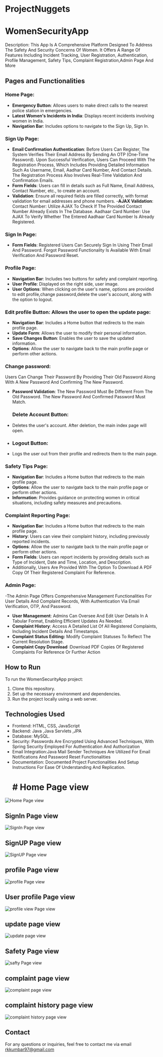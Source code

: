 
# ProjectNuggets
# WomenSecurityApp
 Description:
This App Is A Comprehensive Platform Designed To Address The Safety And Security Concerns Of Women. It Offers A Range Of Features Including Incident Tracking, User Registration, Authentication, Profile Management, Safety Tips, Complaint Registration,Admin Page And More


## Pages and Functionalities

### Home Page:
- **Emergency Button**: Allows users to make direct calls to the nearest police station in emergencies.
- **Latest Women's Incidents in India**: Displays recent incidents involving women in India.
- **Navigation Bar**: Includes options to navigate to the Sign Up, Sign In.

### Sign Up Page:
- **Email Confirmation Authentication**:
Before Users Can Register, The System Verifies Their Email Address By Sending An OTP (One-Time Password). Upon Successful Verification, Users Can Proceed With The Registration Process, Which Includes Providing Detailed Information Such As Username, Email, Aadhar Card Number, And Contact Details. The Registration Process Also Involves Real-Time Validation And Confirmation Emails.
- **Form Fields**: Users can fill in details such as Full Name, Email Address, Contact Number, etc., to create an account.
- **Validation**: Ensure all required fields are filled correctly, with format validation for email addresses and phone numbers.
  -**AJAX Validation**:
Contact Number: Utilize AJAX To Check If The Provided Contact Number Already Exists In The Database.
Aadhaar Card Number: Use AJAX To Verify Whether The Entered Aadhaar Card Number Is Already Registered.

### Sign In Page:

- **Form Fields**: Registered Users Can Securely Sign In Using Their Email And Password. Forgot Password Functionality Is Available With Email Verification And Password Reset.

### Profile Page:
- **Navigation Bar**: Includes two buttons for safety and complaint reporting.
- **User Profile**: Displayed on the right side,  user image.
- **User Options**: When clicking on the user's name, options are provided to edit profile,change password,delete the user's account, along with the option to logout.
    
### Edit profile Button: Allows the user to open the update page:
- **Navigation Bar**: Includes a Home button that redirects to the main profile page.
- **Update Form**: Allows the user to modify their personal information.
- **Save Changes Button**: Enables the user to save the updated information.
- **Options**: Allow the user to navigate back to the main profile page or perform other actions.
### Change password: 
Users Can Change Their Password By Providing Their Old Password Along With A New Password And Confirming The New Password.
- **Password Validation**:
The New Password Must Be Different From The Old Password.
The New Password And Confirmed Password Must Match.

  ### Delete Account Button:
- Deletes the user's account. After deletion, the main index page will open.
- ### Logout Button:
-  Logs the user out from their profile and redirects them to the main page.

### Safety Tips Page:
- **Navigation Bar**: Includes a Home button that redirects to the main profile page.
- **Options**: Allow the user to navigate back to the main profile page or perform other actions.
- **Information**: Provides guidance on protecting women in critical situations, including safety measures and precautions.

### Complaint Reporting Page:
- **Navigation Bar**: Includes a Home button that redirects to the main profile page.
- **History**: Users can view their complaint history, including previously reported incidents.
- **Options**: Allow the user to navigate back to the main profile page or perform other actions.
- **Form Fields**: Users can report incidents by providing details such as Type of Incident, Date and Time, Location, and Description.
- Additionally, Users Are Provided With The Option To Download A PDF Copy Of Their Registered Complaint For Reference.
### Admin Page:
-The Admin Page Offers Comprehensive Management Functionalities For User Details And Complaint Records, With Authentication Via Email Verification, OTP, And Password.
- **User Management**: Admins Can Oversee And Edit User Details In A Tabular Format, Enabling Efficient Updates As Needed.
- **Complaint History**: Access A Detailed List Of All Registered Complaints, Including Incident Details And Timestamps.
- **Complaint Status Editing:** Modify Complaint Statuses To Reflect The Current Resolution Stage.
- **Complaint Copy Download** :Download PDF Copies Of Registered Complaints For Reference Or Further Action


## How to Run
To run the WomenSecurityApp project:
1. Clone this repository.
2. Set up the necessary environment and dependencies.
3. Run the project locally using a web server.

## Technologies Used
- Frontend: HTML, CSS, JavaScript
- Backend:  Java ,Java Servlets ,JPA
- Database:  MySQL.
- Security: Passwords Are Encrypted Using Advanced Techniques, With Spring Security Employed For Authentication And Authorization
- Email Integration:Java Mail Sender Techniques Are Utilized For Email Notifications And Password Reset Functionalities
- Documentation: Documented Project Functionalities And Setup Instructions For Ease Of Understanding And Replication.
    # # Home Page view
 <img src="https://github.com/ravikumarxworkz/ProjectNuggets/blob/main/WomenSecurityApp/image/main%20page.png" alt="Home Page view" >
 
##  SignIn Page view
 <img src="https://github.com/ravikumarxworkz/ProjectNuggets/blob/main/WomenSecurityApp/image/SignIn.png" alt=" SignIn Page view ">
 
  ## SignUP Page view
   <img src="https://github.com/ravikumarxworkz/ProjectNuggets/blob/main/WomenSecurityApp/image/login.png" alt="SignUP Page view">
    
  ## profile Page view
 <img src="https://github.com/ravikumarxworkz/ProjectNuggets/blob/main/WomenSecurityApp/image/profile%20page.png" alt="profile Page view">

  ## User profile Page view
 <img src="https://github.com/ravikumarxworkz/ProjectNuggets/blob/main/WomenSecurityApp/image/view%20page.png" alt="profile view Page view">

  ## update page view
  <img src="https://github.com/ravikumarxworkz/ProjectNuggets/blob/main/WomenSecurityApp/image/upadate%20page.png" alt="update page view">
  
  ## Safety Page view
 <img src="https://github.com/ravikumarxworkz/ProjectNuggets/blob/main/WomenSecurityApp/image/safty.png" alt=" safty Page view">

  ## complaint page view
  <img src="https://github.com/ravikumarxworkz/ProjectNuggets/blob/main/WomenSecurityApp/image/compalit%20page.png" alt="complaint page view">
  
  ## complaint history page view
  <img src="https://github.com/ravikumarxworkz/ProjectNuggets/blob/main/WomenSecurityApp/image/complaint%20history%20page.png" alt="complaint history page view">

## Contact
For any questions or inquiries, feel free to contact me via email  rkkumbar97@gmail.com
